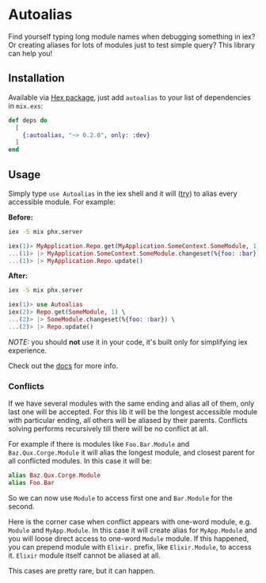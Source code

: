 # Autoalias

Find yourself typing long module names when debugging something in iex?
Or creating aliases for lots of modules just to test simple query? This library can help you!

## Installation

Available via [Hex package](https://hex.pm/packages/autoalias), just add `autoalias` to
your list of dependencies in `mix.exs`:

```elixir
def deps do
  [
    {:autoalias, "~> 0.2.0", only: :dev}
  ]
end
```

## Usage

Simply type `use Autoalias` in the iex shell and it will ([try](#conflicts)) to alias every accessible module.
For example:

**Before:**

```bash
iex -S mix phx.server
```

```elixir
iex(1)> MyApplication.Repo.get(MyApplication.SomeContext.SomeModule, 1) \
...(1)> |> MyApplication.SomeContext.SomeModule.changeset(%{foo: :bar}) \
...(1)> |> MyApplication.Repo.update()
```

**After:**

```bash
iex -S mix phx.server
```

```elixir
iex(1)> use Autoalias
iex(2)> Repo.get(SomeModule, 1) \
...(2)> |> SomeModule.changeset(%{foo: :bar}) \
...(2)> |> Repo.update()
```

_NOTE:_ you should **not** use it in your code, it's built only for simplifying iex experience.

Check out the [docs](https://hexdocs.pm/autoalias) for more info.

### Conflicts

If we have several modules with the same ending and alias all of them, only last one will be accepted.
For this lib it will be the longest accessible module with particular ending, all others will be aliased
by their parents. Conflicts solving performs recursively till there will be no conflict at all.

For example if there is modules like `Foo.Bar.Module` and `Baz.Qux.Corge.Module` it will alias the longest module,
and closest parent for all conflicted modules. In this case it will be:

```elixir
alias Baz.Qux.Corge.Module
alias Foo.Bar
```

So we can now use `Module` to access first one and `Bar.Module` for the second.

Here is the corner case when conflict appears with one-word module, e.g. `Module` and `MyApp.Module`.
In this case it will create alias for `MyApp.Module` and you will loose direct access to one-word `Module` module.
If this happened, you can prepend module with `Elixir.` prefix, like `Elixir.Module`, to access it. `Elixir` module
itself cannot be aliased at all.

This cases are pretty rare, but it can happen.
